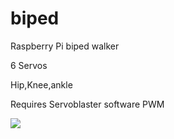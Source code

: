 biped
=====

Raspberry Pi biped walker

6 Servos

Hip,Knee,ankle

Requires Servoblaster software PWM

![](http://img593.imageshack.us/img593/7289/nj0l.jpg)
